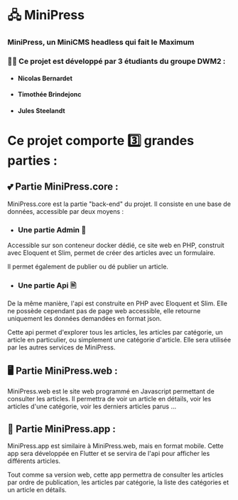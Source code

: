 # 🖧 MiniPress

### MiniPress, un MiniCMS headless qui fait le Maximum

### 👨‍💻 Ce projet est développé par 3 étudiants du groupe DWM2 :
- #### Nicolas Bernardet
- #### Timothée Brindejonc
- #### Jules Steelandt

# Ce projet comporte 3️⃣ grandes parties :

## 💕 Partie MiniPress.core :
MiniPress.core est la partie "back-end" du projet. 
Il consiste en une base de données, accessible par deux moyens :

- ### Une partie Admin 🧔

Accessible sur son conteneur docker dédié, ce site web en PHP, construit avec Eloquent et Slim,
permet de créer des articles avec un formulaire.

Il permet également de publier ou dé publier un article.

- ### Une partie Api 🖹

De la même manière, l'api est construite en PHP avec Eloquent et Slim.
Elle ne possède cependant pas de page web accessible, 
elle retourne uniquement les données demandées en format json.

Cette api permet d'explorer tous les articles, les articles par catégorie, un article en particulier, ou simplement une catégorie d'article.
Elle sera utilisée par les autres services de MiniPress.

## 🖥️ Partie MiniPress.web :
MiniPress.web est le site web programmé en Javascript permettant de consulter les articles.
Il permettra de voir un article en détails, voir les articles d'une catégorie, voir les derniers articles parus ...

## 📱 Partie MiniPress.app :
MiniPress.app est similaire à MiniPress.web, mais en format mobile. Cette app sera développée en Flutter et se servira de l'api pour afficher les différents articles.

Tout comme sa version web, cette app permettra de consulter les articles par ordre de publication, les articles par catégorie, la liste des catégories et un article en détails.
